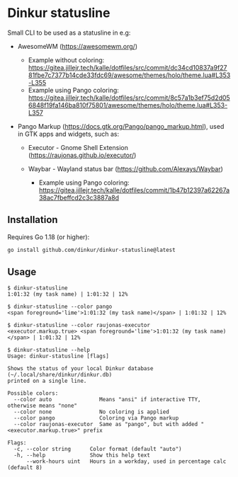 # Dinkur statusline

Small CLI to be used as a statusline in e.g:

- AwesomeWM (<https://awesomewm.org/>)

  - Example without coloring: <https://gitea.jillejr.tech/kalle/dotfiles/src/commit/dc34cd10837a9f2781fbe7c7377b14cde33fdc69/awesome/themes/holo/theme.lua#L353-L355>
  - Example using Pango coloring: <https://gitea.jillejr.tech/kalle/dotfiles/src/commit/8c57a1b3ef75d2d056848f19fa146ba810f75801/awesome/themes/holo/theme.lua#L353-L357>

- Pango Markup (<https://docs.gtk.org/Pango/pango_markup.html>), used in GTK apps and widgets, such as:

  - Executor - Gnome Shell Extension (<https://raujonas.github.io/executor/>)

  - Waybar - Wayland status bar (<https://github.com/Alexays/Waybar>)

    - Example using Pango coloring: <https://gitea.jillejr.tech/kalle/dotfiles/commit/1b47b12397a62267a38ac7fbeffcd2c3c3887a8d>

## Installation

Requires Go 1.18 (or higher):

```sh
go install github.com/dinkur/dinkur-statusline@latest
```

## Usage

```console
$ dinkur-statusline
1:01:32 (my task name) | 1:01:32 | 12%

$ dinkur-statusline --color pango
<span foreground='lime'>1:01:32 (my task name)</span> | 1:01:32 | 12%

$ dinkur-statusline --color raujonas-executor
<executor.markup.true> <span foreground='lime'>1:01:32 (my task name)</span> | 1:01:32 | 12%

$ dinkur-statusline --help
Usage: dinkur-statusline [flags]

Shows the status of your local Dinkur database (~/.local/share/dinkur/dinkur.db)
printed on a single line.

Possible colors:
  --color auto               Means "ansi" if interactive TTY, otherwise means "none"
  --color none               No coloring is applied
  --color pango              Coloring via Pango markup
  --color raujonas-executor  Same as "pango", but with added "<executor.markup.true>" prefix

Flags:
  -c, --color string      Color format (default "auto")
  -h, --help              Show this help text
      --work-hours uint   Hours in a workday, used in percentage calc (default 8)
```
